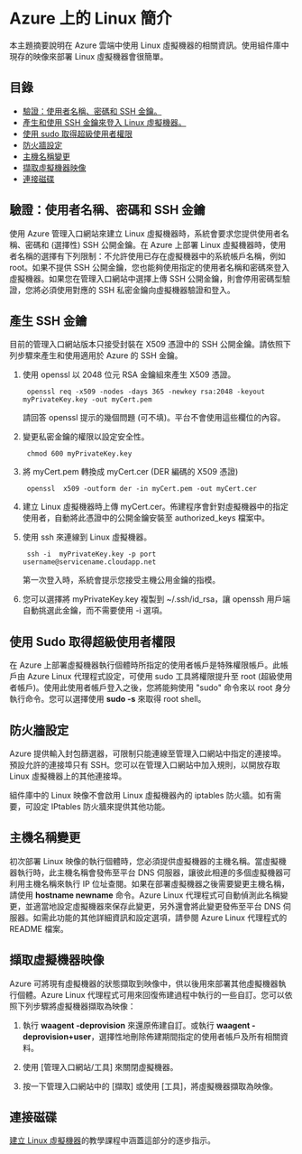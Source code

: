 <properties linkid="manage-linux-fundamentals-intro-to-linux" urlDisplayName="Intro to Linux" pageTitle="Introduction to Linux in Azure - Azure Tutorial" metaKeywords="Azure Linux vm, Linux vm" description="Learn about using Linux virtual machines on Azure." metaCanonical="" services="virtual-machines" documentationCenter="Python" title="Introduction to Linux on Azure" authors="" solutions="" manager="" editor="" />

Azure 上的 Linux 簡介
=====================

本主題摘要說明在 Azure 雲端中使用 Linux 虛擬機器的相關資訊。使用組件庫中現存的映像來部署 Linux 虛擬機器會很簡單。

目錄
----

-   [驗證：使用者名稱、密碼和 SSH 金鑰。](#authentication)
-   [產生和使用 SSH 金鑰來登入 Linux 虛擬機器。](#keygeneration)
-   [使用 sudo 取得超級使用者權限](#superuserprivileges)
-   [防火牆設定](#firewallconfiguration)
-   [主機名稱變更](#hostnamechanges)
-   [擷取虛擬機器映像](#virtualmachine)
-   [連接磁碟](#attachingdisks)

驗證：使用者名稱、密碼和 SSH 金鑰
---------------------------------

使用 Azure 管理入口網站來建立 Linux 虛擬機器時，系統會要求您提供使用者名稱、密碼和 (選擇性) SSH 公開金鑰。在 Azure 上部署 Linux 虛擬機器時，使用者名稱的選擇有下列限制：不允許使用已存在虛擬機器中的系統帳戶名稱，例如 root。如果不提供 SSH 公開金鑰，您也能夠使用指定的使用者名稱和密碼來登入虛擬機器。如果您在管理入口網站中選擇上傳 SSH 公開金鑰，則會停用密碼型驗證，您將必須使用對應的 SSH 私密金鑰向虛擬機器驗證和登入。

產生 SSH 金鑰
-------------

目前的管理入口網站版本只接受封裝在 X509 憑證中的 SSH 公開金鑰。請依照下列步驟來產生和使用適用於 Azure 的 SSH 金鑰。

1.  使用 openssl 以 2048 位元 RSA 金鑰組來產生 X509 憑證。

         openssl req -x509 -nodes -days 365 -newkey rsa:2048 -keyout myPrivateKey.key -out myCert.pem

    請回答 openssl 提示的幾個問題 (可不填)。平台不會使用這些欄位的內容。

2.  變更私密金鑰的權限以設定安全性。

         chmod 600 myPrivateKey.key

3.  將 myCert.pem 轉換成 myCert.cer (DER 編碼的 X509 憑證)

         openssl  x509 -outform der -in myCert.pem -out myCert.cer

4.  建立 Linux 虛擬機器時上傳 myCert.cer。佈建程序會針對虛擬機器中的指定使用者，自動將此憑證中的公開金鑰安裝至 authorized\_keys 檔案中。

5.  使用 ssh 來連線到 Linux 虛擬機器。

         ssh -i  myPrivateKey.key -p port  username@servicename.cloudapp.net

    第一次登入時，系統會提示您接受主機公用金鑰的指模。

6.  您可以選擇將 myPrivateKey.key 複製到 \~/.ssh/id\_rsa，讓 openssh 用戶端自動挑選此金鑰，而不需要使用 -i 選項。

使用 Sudo 取得超級使用者權限
----------------------------

在 Azure 上部署虛擬機器執行個體時所指定的使用者帳戶是特殊權限帳戶。此帳戶由 Azure Linux 代理程式設定，可使用 sudo 工具將權限提升至 root (超級使用者帳戶)。使用此使用者帳戶登入之後，您將能夠使用 "sudo" 命令來以 root 身分執行命令。您可以選擇使用 **sudo -s** 來取得 root shell。

防火牆設定
----------

Azure 提供輸入封包篩選器，可限制只能連線至管理入口網站中指定的連接埠。預設允許的連接埠只有 SSH。您可以在管理入口網站中加入規則，以開放存取 Linux 虛擬機器上的其他連接埠。

組件庫中的 Linux 映像不會啟用 Linux 虛擬機器內的 iptables 防火牆。如有需要，可設定 IPtables 防火牆來提供其他功能。

主機名稱變更
------------

初次部署 Linux 映像的執行個體時，您必須提供虛擬機器的主機名稱。當虛擬機器執行時，此主機名稱會發佈至平台 DNS 伺服器，讓彼此相連的多個虛擬機器可利用主機名稱來執行 IP 位址查閱。如果在部署虛擬機器之後需要變更主機名稱，請使用 **hostname newname** 命令。Azure Linux 代理程式可自動偵測此名稱變更，並適當地設定虛擬機器來保存此變更，另外還會將此變更發佈至平台 DNS 伺服器。如需此功能的其他詳細資訊和設定選項，請參閱 Azure Linux 代理程式的 README 檔案。

擷取虛擬機器映像
----------------

Azure 可將現有虛擬機器的狀態擷取到映像中，供以後用來部署其他虛擬機器執行個體。Azure Linux 代理程式可用來回復佈建過程中執行的一些自訂。您可以依照下列步驟將虛擬機器擷取為映像：

1.  執行 **waagent -deprovision** 來還原佈建自訂。或執行 **waagent -deprovision+user**，選擇性地刪除佈建期間指定的使用者帳戶及所有相關資料。

2.  使用 [管理入口網站/工具] 來關閉虛擬機器。

3.  按一下管理入口網站中的 [擷取] 或使用 [工具]，將虛擬機器擷取為映像。

連接磁碟
--------

[建立 Linux 虛擬機器](../virtual-machine-from-gallery/)的教學課程中涵蓋這部分的逐步指示。

